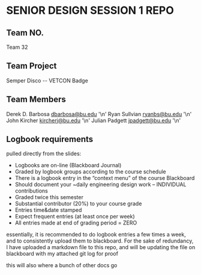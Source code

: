 # SENIOR DESIGN SESSION 1 REPO

## Team NO.
Team 32

## Team Project
Semper Disco -- VETCON Badge

## Team Members
Derek D. Barbosa  dbarbosa@bu.edu '\n'
Ryan Sullvian     ryanbs@bu.edu '\n'
John Kircher      kircherj@bu.edu '\n'
Julian Padgett    jpadgett@bu.edu '\n'


## Logbook requirements
pulled directly from the slides:

* Logbooks are on-line (Blackboard Journal)
* Graded by logbook groups according to the course schedule
* There is a logbook entry in the “context menu” of the course Blackboard
* Should document your ~daily engineering design work – INDIVIDUAL contributions
* Graded twice this semester
* Substantial contributor (20%) to your course grade
* Entries time&date stamped
* Expect frequent entries (at least once per week)
* All entries made at end of grading period = ZERO


essentially, it is recommended to do logbook entries a few times a week, and to consistently upload them to blackboard.
For the sake of redundancy, I have uploaded a markdown file to this repo, and will be updating the file on blackboard with my attached git log for proof


this will also where a bunch of other docs go

